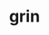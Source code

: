 ---
category: 4-letters
denotation: null
name: grin
reference_link: https://www.etymonline.com/word/grin
root_language: null
root_name: null
title: grin
type: free
word_sums:
- respelling: grin
  sum: 'Grin + '
---